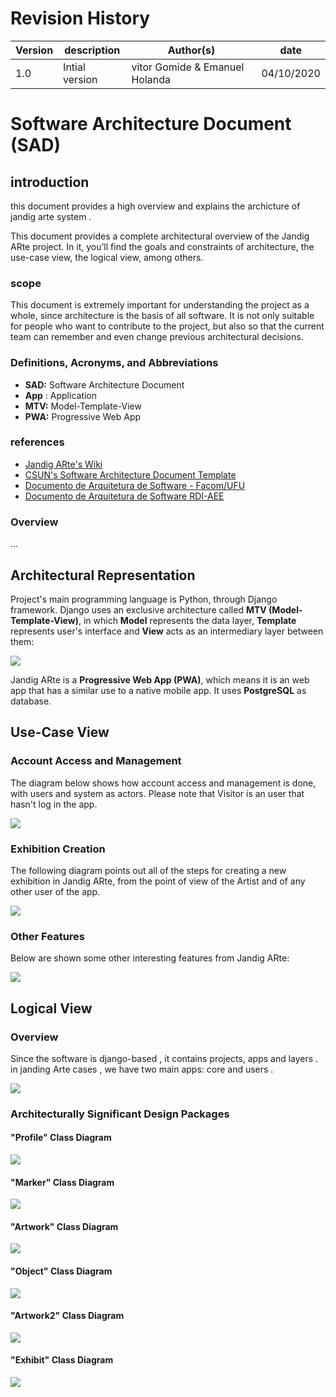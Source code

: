 #  Revision  History
 
  |Version | description| Author(s) | date |
  |--------|------------|-----------|------|
  |1.0 |Intial version |vitor Gomide & Emanuel Holanda | 04/10/2020| 
  

# Software Architecture Document (SAD)
## introduction 
   this document provides a high overview and explains the archicture of jandig arte system . 
   
   This document provides a complete architectural overview of the Jandig ARte project. In it, you’ll find the goals and constraints of architecture, the use-case view, the logical view, among others.
   
### scope 
  This document is extremely important for understanding the project as a whole, since architecture is the basis of all software. It is not only suitable for people who want to contribute to the project, but also so that the current team can remember and even change previous architectural decisions.

### Definitions, Acronyms, and Abbreviations
- **SAD:** Software Architecture Document
- **App** : Application
- **MTV:** Model-Template-View
- **PWA:** Progressive Web App

### references

 - [Jandig ARte's Wiki](https://github.com/memeLab/Jandig/wiki/Jandig-ARte-architecture)
 - [CSUN's Software Architecture Document Template](https://www.google.com/url?sa=t&rct=j&q=&esrc=s&source=web&cd=&cad=rja&uact=8&ved=2ahUKEwjX4638opzsAhXlHrkGHfRtDwkQFjALegQIARAC&url=https%3A%2F%2Fprojects.cecs.pdx.edu%2Fattachments%2Fdownload%2F3180%2FSoftware_Architecture_Document_SF.docx&usg=AOvVaw0aIZsfpWJeIJ52HMgh7nXx)
 - [Documento de Arquitetura de Software - Facom/UFU](https://www.google.com/url?sa=t&rct=j&q=&esrc=s&source=web&cd=&ved=2ahUKEwi9m7T2rpzsAhVuF7kGHVbrBYwQFjACegQIARAC&url=http%3A%2F%2Fwww.facom.ufu.br%2F~flavio%2Fpds1%2Ffiles%2F2016-01%2Frup_sad-template-documento-arquitetura.dot&usg=AOvVaw3qyZZysozErnD64wCX-vOy)
 - [Documento de Arquitetura de Software RDI-AEE](https://www.google.com/url?sa=t&rct=j&q=&esrc=s&source=web&cd=&cad=rja&uact=8&ved=2ahUKEwiE78LEr5zsAhV7GLkGHSWyAVMQFjAAegQIBRAC&url=http%3A%2F%2Frepositorio.aee.edu.br%2Fbitstream%2Faee%2F1106%2F3%2FTCC2_2018_2_GabrielLeiteDias_MatheusLimadeAlbuquerque_Apendice2.pdf&usg=AOvVaw2wXEOkYpBHmN32ChHHDgOh)

### Overview
  ...  


## Architectural Representation

Project's main programming language is Python, through Django framework. Django uses an exclusive architecture called **MTV (Model-Template-View)**, in which **Model** represents the data layer, **Template** represents user's interface and **View** acts as an intermediary layer between them:

![](images/mtv-architecture-diagram.png)

Jandig ARte is a **Progressive Web App (PWA)**, which means it is an web app that has a similar use to a native mobile app. It uses **PostgreSQL** as database.


## Use-Case View
### Account Access and Management

The diagram below shows how account access and management is done, with users and system as actors. Please note that Visitor is an user that hasn't log in the app.

![](images/use-case-diagram-user.png)


### Exhibition Creation

The following diagram points out all of the steps for creating a new exhibition in Jandig ARte, from the point of view of the Artist and of any other user of the app.

![](images/use-case-diagram-artist.png)


### Other Features

Below are shown some other interesting features from Jandig ARte:

![](images/use-case-diagram-features.png)


## Logical View

### Overview

 Since the software is django-based , it contains projects, apps and layers . in janding Arte cases , we have two main apps: core and users .
 
 ![](images/package-diagram-logical-view.png)    
 
 
### Architecturally Significant Design Packages

#### "Profile" Class Diagram 
![](images/class-diagram-profile.png)

#### "Marker" Class Diagram 
![](images/class-diagram-marker.png)

#### "Artwork" Class Diagram 
![](images/class-diagram-artwork.png)

#### "Object" Class Diagram 
![](images/class-diagram-object.png)

#### "Artwork2" Class Diagram 
![](images/class-diagram-artwork2.png)

#### "Exhibit" Class Diagram 
![](images/class-diagram-exhibit.png)

